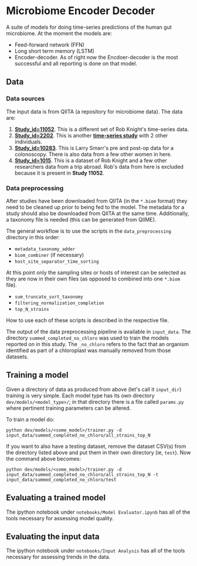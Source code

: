 # Microbiome Encoder Decoder
A suite of models for doing time-series predictions of the human gut microbiome.
At the moment the models are:
+ Feed-forward network (FFN)
+ Long short term memory (LSTM)
+ Encoder-decoder.
As of right now the Encdoer-decoder is the most successful and all reporting is done on that model.

## Data
### Data sources
The input data is from QIITA (a repository for microbiome data). The data are:
1. [__Study_id=11052__]("https://qiita.ucsd.edu/study/description/11052"). This is a different set of Rob Knight's time-series data.
2. [__Study_id=2202__]("https://qiita.ucsd.edu/study/description/2202"). This is another [__time-series study__]("http://dx.doi.org/10.1186/gb-2014-15-7-r89") with 2 other individuals.
3. [__Study_id=10283__]("https://qiita.ucsd.edu/study/description/10283"). This is Larry Smarr's pre and post-op data for a colonoscopy. There is also data from a few other women in here.
4. [__Study_id=1015__]("https://qiita.ucsd.edu/study/description/1015"). This is a dataset of Rob Knight and a few other researchers data from a trip abroad. Rob's data from here is excluded because it is present in __Study 11052__.

### Data preprocessing
After studies have been downloaded from QIITA (in the `*.biom` format) they need to be cleaned up prior to being fed to the model. The metadata for a study should also be downloaded from QIITA at the same time. Additionally, a taxonomy file is needed (this can be generated from QIIME).

The general workflow is to use the scripts in the `data_preprocessing` directory in this order:
- `metadata_taxonomy_adder`
- `biom_combiner` (if necessary)
- `host_site_separator_time_sorting`

At this point only the sampling sites or hosts of interest can be selected as they are now in their own files (as opposed to combined into one `*.biom` file).

- `sum_truncate_sort_taxonomy`
- `filtering_normalization_completion`
- `top_N_strains`

How to use each of these scripts is described in the respective file.

The output of the data preprocessing pipeline is available in `input_data`. The directory `summed_completed_no_chloro` was used to train the models reported on in this study. The `_no_chloro` refers to the fact that an organism identified as part of a chloroplast was manually removed from those datasets.

## Training a model
Given a directory of data as produced from above (let's call it `input_dir`) training is very simple. Each model type has its own directory `dev/models/<model_type>/`; in that directory there is a file called `params.py` where pertinent training parameters can be altered.

To train a model do:
```
python dev/models/<some_model>/trainer.py -d input_data/summed_completed_no_chloro/all_strains_top_N
```

If you want to also have a testing dataset, remove the dataset CSV(s) from the directory listed above and put them in their own directory (ie, `test`). Now the command above becomes:
```
python dev/models/<some_model>/trainer.py -d input_data/summed_completed_no_chloro/all_strains_top_N -t input_data/summed_completed_no_chloro/test
```

## Evaluating a trained model
The ipython notebook under `notebooks/Model Evaluator.ipynb` has all of the tools necessary for assessing model quality.

## Evaluating the input data
The ipython notebook under `notebooks/Input Analysis` has all of the tools necessary for assessing trends in the data.
